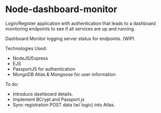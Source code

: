 # Node-dashboard-monitor

Login/Register application with authentication that leads to a dashboard monitoring endpoints to see if all services are up and running.

Dashboard Monitor logging server status for endpoints. (WIP)

Technologies Used:
* NodeJS/Express
* EJS
* PassportJS for authentication
* MongoDB Atlas & Mongoose for user information

To do:
* Introduce dashboard details.
* Implement BCrypt and Passport.js
* Sync registration POST data (w/ logic) into Atlas.
